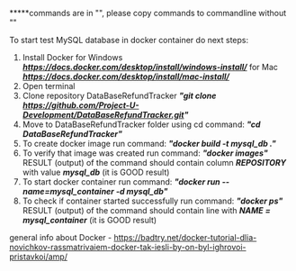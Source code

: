 *****commands are in "", please copy commands to commandline without ""

To start test MySQL database in docker container do next steps:

1. Install Docker for Windows ***https://docs.docker.com/desktop/install/windows-install/*** for Mac ***https://docs.docker.com/desktop/install/mac-install/***
2. Open terminal
3. Clone repository DataBaseRefundTracker ***"git clone https://github.com/Project-U-Development/DataBaseRefundTracker.git"***
4. Move to DataBaseRefundTracker folder using cd command: 
    ***"cd DataBaseRefundTracker"***
5. To create docker image run command:
    ***"docker build -t mysql_db ."***
6. To verify that image was created run command:
    ***"docker images"***
 RESULT (output) of the command should contain column ***REPOSITORY*** with value ***mysql_db*** (it is GOOD result)
7. To start docker container run command:
    ***"docker run  --name=mysql_container -d mysql_db"***
8. To check if container started successfully run command:
    ***"docker ps"***
 RESULT (output) of the command should contain line with ***NAME = mysql_container***  (it is GOOD result)

general info about Docker - https://badtry.net/docker-tutorial-dlia-novichkov-rassmatrivaiem-docker-tak-iesli-by-on-byl-ighrovoi-pristavkoi/amp/
